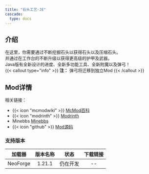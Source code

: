 ```yaml
---
title: "石头工艺-JE"
cascade:
  type: docs
---
```


## 介绍

在这里，你需要通过不断挖掘石头以获得石头以及压缩石头。  
并通过在工作台的不断升级以获得更高级的护甲及武器。  
Java版有全新设计的进度、全新多功能工具、全新附魔以及弹弓！  
{{< callout type="info" >}}
**注：** 弹弓将迁移到独立Mod
{{< /callout >}}

## Mod详情
相关链接：
- {{< icon "mcmodwiki" >}} [McMod百科](https://www.mcmod.cn/class/19044.html)
- {{< icon "modrinth" >}} [Modrinth](https://modrinth.com/mod/stone-craft)
- Minebbs [Minebbs](https://www.minebbs.com/resources/stone-craft-java.12926/)
- {{< icon "github" >}} [Mod源码](https://github.com/CTNStudio/StoneCraft)

### 支持版本

|   加载器    |  版本名称  |  状态  | 下载链接 |
|:--------:|:------:|:----:|:----:|
| NeoForge | 1.21.1 | 仍在开发 |  --  |